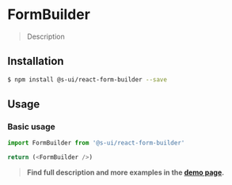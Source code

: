 # FormBuilder

> Description

<!-- ![](./assets/preview.png) -->

## Installation

```sh
$ npm install @s-ui/react-form-builder --save
```

## Usage

### Basic usage
```js
import FormBuilder from '@s-ui/react-form-builder'

return (<FormBuilder />)
```


> **Find full description and more examples in the [demo page](#).**
